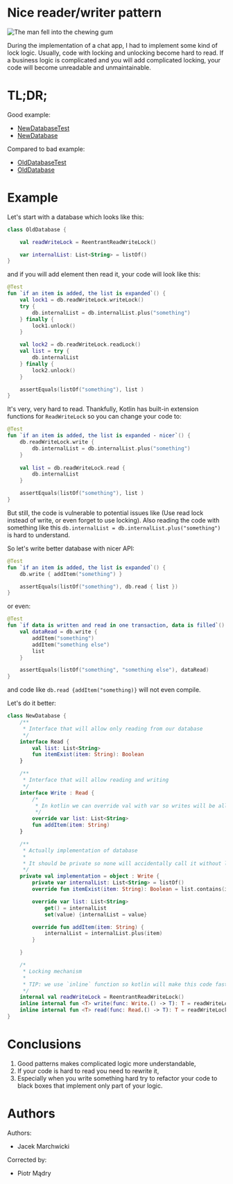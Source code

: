 # Nice reader/writer pattern

![The man fell into the chewing gum](error-handling/cover.jpg)

During the implementation of a chat app, I had to implement some kind of lock logic. 
Usually, code with locking and unlocking become hard to read.
If a business logic is complicated and you will add complicated locking, your code will become unreadable and unmaintainable.

# TL;DR;

Good example:
* [NewDatabaseTest](../examples/nice-reader-writer-pattern/src/test/java/com/jacekmarchwicki/locking/NewDatabaseTest.kt)
* [NewDatabase](../examples/nice-reader-writer-pattern/src/main/java/com/jacekmarchwicki/locking/NewDatabase.kt)

Compared to bad example:
* [OldDatabaseTest](../examples/nice-reader-writer-pattern/src/test/java/com/jacekmarchwicki/locking/OldDatabaseTest.kt)
* [OldDatabase](../examples/nice-reader-writer-pattern/src/main/java/com/jacekmarchwicki/locking/OldDatabase.kt)

# Example

Let's start with a database which looks like this:

```kotlin
class OldDatabase {

    val readWriteLock = ReentrantReadWriteLock()

    var internalList: List<String> = listOf()
}
```

and if you will add element then read it, your code will look like this:

```kotlin
@Test
fun `if an item is added, the list is expanded`() {
    val lock1 = db.readWriteLock.writeLock()
    try {
        db.internalList = db.internalList.plus("something")
    } finally {
        lock1.unlock()
    }

    val lock2 = db.readWriteLock.readLock()
    val list = try {
        db.internalList
    } finally {
        lock2.unlock()
    }

    assertEquals(listOf("something"), list )
}
```

It's very, very hard to read. Thankfully, Kotlin has built-in extension functions for `ReadWriteLock` so you can change your code to:

```kotlin
@Test
fun `if an item is added, the list is expanded - nicer`() {
    db.readWriteLock.write { 
        db.internalList = db.internalList.plus("something")
    }
    
    val list = db.readWriteLock.read {
        db.internalList
    }

    assertEquals(listOf("something"), list )
}
```

But still, the code is vulnerable to potential issues like (Use read lock instead of write, or even forget to use locking).
Also reading the code with something like this `db.internalList = db.internalList.plus("something")` is hard to understand.

So let's write better database with nicer API:

```kotlin
@Test
fun `if an item is added, the list is expanded`() {
    db.write { addItem("something") }

    assertEquals(listOf("something"), db.read { list })
}
```

or even:

```kotlin
@Test
fun `if data is written and read in one transaction, data is filled`() {
    val dataRead = db.write {
        addItem("something")
        addItem("something else")
        list
    }

    assertEquals(listOf("something", "something else"), dataRead)
}
```

and code like `db.read {addItem("something)}` will not even compile.

Let's do it better:

```kotlin
class NewDatabase {
    /**
     * Interface that will allow only reading from our database
     */
    interface Read {
        val list: List<String>
        fun itemExist(item: String): Boolean
    }

    /**
     * Interface that will allow reading and writing
     */
    interface Write : Read {
        /*
         * In kotlin we can override val with var so writes will be allowed
         */
        override var list: List<String>
        fun addItem(item: String)
    }

    /**
     * Actually implementation of database
     *
     * It should be private so none will accidentally call it without locking
     */
    private val implementation = object : Write {
        private var internalList: List<String> = listOf()
        override fun itemExist(item: String): Boolean = list.contains(item)

        override var list: List<String>
            get() = internalList
            set(value) {internalList = value}

        override fun addItem(item: String) {
            internalList = internalList.plus(item)
        }

    }

    /*
     * Locking mechanism
     * 
     * TIP: we use `inline` function so kotlin will make this code faster without creation of objects
     */
    internal val readWriteLock = ReentrantReadWriteLock()
    inline internal fun <T> write(func: Write.() -> T): T = readWriteLock.write { func(implementation) }
    inline internal fun <T> read(func: Read.() -> T): T = readWriteLock.read { func(implementation) }
}
```

# Conclusions
1. Good patterns makes complicated logic more understandable,
2. If your code is hard to read you need to rewrite it,
3. Especially when you write something hard try to refactor your code to black boxes that implement only part of your logic.

# Authors
Authors:
* Jacek Marchwicki

Corrected by:
* Piotr Mądry